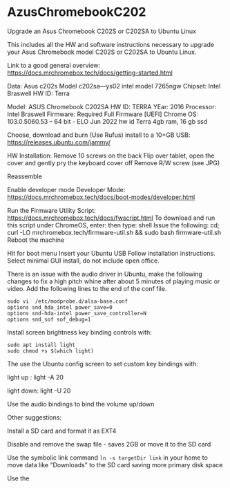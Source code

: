 # AzusChromebookC202
Upgrade an Asus Chromebook C202S or C202SA to Ubuntu Linux 

This includes all the HW and software instructions necessary to upgrade your Asus Chromebook model C202S or C202SA to Ubuntu Linux.

Link to a good general overview:  https://docs.mrchromebox.tech/docs/getting-started.html

Data:
Asus c202s   Model c202sa—ys02   intel model 7265ngw   Chipset: Intel Braswell  HW ID: Terra

Model:  ASUS Chromebook C202SA	HW ID: TERRA	YEar: 2016	Processor: Intel Braswell Firmware: Required Full Firmware [UEFI]
Chrome OS:   103.0.5060.53 – 64 bit  - ELO Jun 2022  hw id Terra   4gb ram, 16 gb ssd

Choose, download and burn (Use Rufus) install to a 10+GB USB:   https://releases.ubuntu.com/jammy/

HW Installation:
Remove 10 screws on the back
Flip over tablet, open the cover and gently pry the keyboard cover off 
Remove R/W screw (see JPG)
 
Reassemble

Enable developer mode Developer Mode: https://docs.mrchromebox.tech/docs/boot-modes/developer.html

Run the Firmware Utility Script: https://docs.mrchromebox.tech/docs/fwscript.html
To download and run this script under ChromeOS, enter: <ctrl><alt><t>   then type: shell
Issue the following:   cd; curl -LO mrchromebox.tech/firmware-util.sh && sudo bash firmware-util.sh
Reboot the machine

Hit <Esc>  for boot menu
Insert your Ubuntu USB
Follow installation instructions.
Select minimal GUI install, do not include open office.

There is an issue with the audio driver in Ubuntu, make the following changes to fix a high pitch whine 
after about 5 minutes of playing music or video.  Add the following lines to the end of the conf file.

```
sudo vi  /etc/modprobe.d/alsa-base.conf
options snd_hda_intel power_save=0
options snd-hda-intel power_save_controller=N
options snd_sof sof_debug=1
```

Install screen brightness key binding controls with:
```
sudo apt install light
sudo chmod +s $(which light)
```

The use the Ubuntu config screen to set custom key bindings with:

light up :  light -A 20

light down: light -U 20 

Use the audio bindings to bind the volume up/down 

Other suggestions: 

Install a SD card and format it as EXT4

Disable and remove the swap file - saves 2GB or move it to the SD card

Use the symbolic link command ```ln -s targetDir link``` in your home to move data like "Downloads" to the SD card
saving more primary disk space

Use the 
